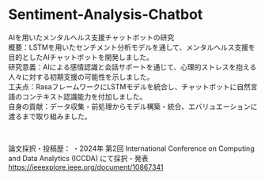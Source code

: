 # Sentiment-Analysis-Chatbot

AIを用いたメンタルヘルス支援チャットボットの研究<br>
概要：LSTMを用いたセンチメント分析モデルを通して、メンタルヘルス支援を目的としたAIチャットボットを開発しました。<br>
研究意義：AIによる感情認識と会話サポートを通じて、心理的ストレスを抱える人々に対する初期支援の可能性を示しました。<br>
工夫点：RasaフレームワークにLSTMモデルを統合し、チャットボットに自然言語のコンテキスト認識能力を付加しました。<br>
自身の貢献：データ収集・前処理からモデル構築・統合、エバリュエーションに渡るまで取り組みました。<br>

<br>

論文採択・投稿歴：
・2024年 第2回 International Conference on Computing and Data Analytics (ICCDA) にて採択・発表
 https://ieeexplore.ieee.org/document/10867341
